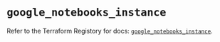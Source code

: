 # `google_notebooks_instance`

Refer to the Terraform Registory for docs: [`google_notebooks_instance`](https://registry.terraform.io/providers/hashicorp/google-beta/4.78.0/docs/resources/google_notebooks_instance).
